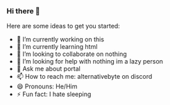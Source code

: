 ### Hi there 👋

Here are some ideas to get you started:

- 🔭 I’m currently working on this
- 🌱 I’m currently learning html
- 👯 I’m looking to collaborate on nothing
- 🤔 I’m looking for help with nothing im a lazy person
- 💬 Ask me about portal
- 📫 How to reach me: alternativebyte on discord
- 😄 Pronouns: He/Him
- ⚡ Fun fact: I hate sleeping

